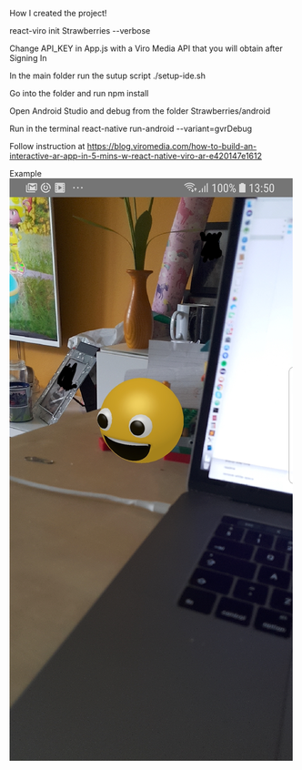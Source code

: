 How I created the project!

react-viro init Strawberries --verbose 

Change API_KEY in App.js with a Viro Media API that you will obtain after Signing In

In the main folder run the sutup script ./setup-ide.sh

Go into the folder and run npm install

Open Android Studio and debug from the folder Strawberries/android

Run in the terminal react-native run-android --variant=gvrDebug


Follow instruction at https://blog.viromedia.com/how-to-build-an-interactive-ar-app-in-5-mins-w-react-native-viro-ar-e420147e1612 

Example
![system structure](blog/example.jpg)
